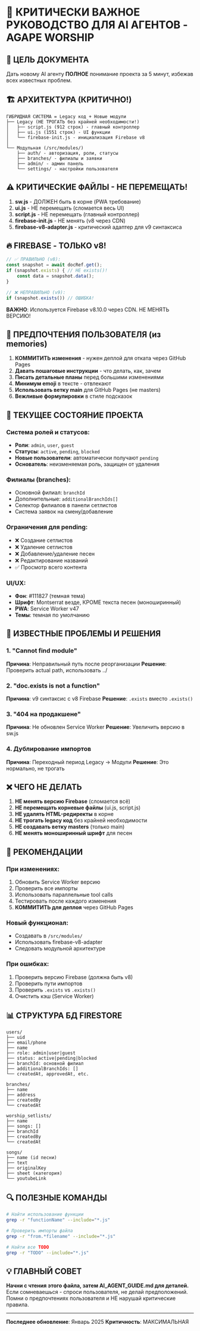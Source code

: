 # 🚨 КРИТИЧЕСКИ ВАЖНОЕ РУКОВОДСТВО ДЛЯ AI АГЕНТОВ - AGAPE WORSHIP

## 🎯 ЦЕЛЬ ДОКУМЕНТА
Дать новому AI агенту **ПОЛНОЕ** понимание проекта за 5 минут, избежав всех известных проблем.

## 🏗️ АРХИТЕКТУРА (КРИТИЧНО!)

```
ГИБРИДНАЯ СИСТЕМА = Legacy код + Новые модули
├── Legacy (НЕ ТРОГАТЬ без крайней необходимости!)
│   ├── script.js (912 строк) - главный контроллер
│   ├── ui.js (1551 строк) - UI функции
│   └── firebase-init.js - инициализация Firebase v8
│
└── Модульная (/src/modules/)
    ├── auth/ - авторизация, роли, статусы
    ├── branches/ - филиалы и заявки
    ├── admin/ - админ панель
    └── settings/ - настройки пользователя
```

## ⚠️ КРИТИЧЕСКИЕ ФАЙЛЫ - НЕ ПЕРЕМЕЩАТЬ!

1. **sw.js** - ДОЛЖЕН быть в корне (PWA требование)
2. **ui.js** - НЕ перемещать (сломается весь UI)
3. **script.js** - НЕ перемещать (главный контроллер)
4. **firebase-init.js** - НЕ менять (v8 через CDN)
5. **firebase-v8-adapter.js** - критический адаптер для v9 синтаксиса

## 🔥 FIREBASE - ТОЛЬКО v8!

```javascript
// ✅ ПРАВИЛЬНО (v8):
const snapshot = await docRef.get();
if (snapshot.exists) { // НЕ exists()!
    const data = snapshot.data();
}

// ❌ НЕПРАВИЛЬНО (v9):
if (snapshot.exists()) // ОШИБКА!
```

**ВАЖНО**: Используется Firebase v8.10.0 через CDN. НЕ МЕНЯТЬ ВЕРСИЮ!

## 👤 ПРЕДПОЧТЕНИЯ ПОЛЬЗОВАТЕЛЯ (из memories)

1. **КОММИТИТЬ изменения** - нужен деплой для отката через GitHub Pages
2. **Давать пошаговые инструкции** - что делать, как, зачем
3. **Писать детальные планы** перед большими изменениями
4. **Минимум emoji** в тексте - отвлекают
5. **Использовать ветку main** для GitHub Pages (не masters)
6. **Вежливые формулировки** в стиле подсказок

## 🎯 ТЕКУЩЕЕ СОСТОЯНИЕ ПРОЕКТА

### Система ролей и статусов:
- **Роли**: `admin`, `user`, `guest`
- **Статусы**: `active`, `pending`, `blocked`
- **Новые пользователи**: автоматически получают `pending`
- **Основатель**: неизменяемая роль, защищен от удаления

### Филиалы (branches):
- Основной филиал: `branchId`
- Дополнительные: `additionalBranchIds[]`
- Селектор филиалов в панели сетлистов
- Система заявок на смену/добавление

### Ограничения для pending:
- ❌ Создание сетлистов
- ❌ Удаление сетлистов
- ❌ Добавление/удаление песен
- ❌ Редактирование названий
- ✅ Просмотр всего контента

### UI/UX:
- **Фон**: #111827 (темная тема)
- **Шрифт**: Montserrat везде, КРОМЕ текста песен (моноширинный)
- **PWA**: Service Worker v47
- **Темы**: темная по умолчанию

## 🐛 ИЗВЕСТНЫЕ ПРОБЛЕМЫ И РЕШЕНИЯ

### 1. "Cannot find module"
**Причина**: Неправильный путь после реорганизации
**Решение**: Проверить actual path, использовать ../

### 2. "doc.exists is not a function"
**Причина**: v9 синтаксис с v8 Firebase
**Решение**: `.exists` вместо `.exists()`

### 3. "404 на продакшене"
**Причина**: Не обновлен Service Worker
**Решение**: Увеличить версию в sw.js

### 4. Дублирование импортов
**Причина**: Переходный период Legacy → Модули
**Решение**: Это нормально, не трогать

## ❌ ЧЕГО НЕ ДЕЛАТЬ

1. **НЕ менять версию Firebase** (сломается всё)
2. **НЕ перемещать корневые файлы** (ui.js, script.js)
3. **НЕ удалять HTML-редиректы** в корне
4. **НЕ трогать legacy код** без крайней необходимости
5. **НЕ создавать ветку masters** (только main)
6. **НЕ менять моноширинный шрифт** для песен

## 🚀 РЕКОМЕНДАЦИИ

### При изменениях:
1. Обновить Service Worker версию
2. Проверить все импорты
3. Использовать параллельные tool calls
4. Тестировать после каждого изменения
5. **КОММИТИТЬ для деплоя** через GitHub Pages

### Новый функционал:
- Создавать в `/src/modules/`
- Использовать firebase-v8-adapter
- Следовать модульной архитектуре

### При ошибках:
1. Проверить версию Firebase (должна быть v8)
2. Проверить пути импортов
3. Проверить `.exists` vs `.exists()`
4. Очистить кэш (Service Worker)

## 📊 СТРУКТУРА БД FIRESTORE

```
users/
├── uid
├── email/phone
├── name
├── role: admin|user|guest
├── status: active|pending|blocked
├── branchId: основной филиал
├── additionalBranchIds: []
└── createdAt, approvedAt, etc.

branches/
├── name
├── address
├── createdBy
└── createdAt

worship_setlists/
├── name
├── songs: []
├── branchId
├── createdBy
└── createdAt

songs/
├── name (id песни)
├── text
├── originalKey
├── sheet (категория)
└── youtubeLink
```

## 🔍 ПОЛЕЗНЫЕ КОМАНДЫ

```bash
# Найти использование функции
grep -r "functionName" --include="*.js"

# Проверить импорты файла
grep -r "from.*filename" --include="*.js"

# Найти все TODO
grep -r "TODO" --include="*.js"
```

## 💡 ГЛАВНЫЙ СОВЕТ

**Начни с чтения этого файла, затем AI_AGENT_GUIDE.md для деталей.**
Если сомневаешься - спроси пользователя, не делай предположений.
Помни о предпочтениях пользователя и НЕ нарушай критические правила.

---
**Последнее обновление**: Январь 2025
**Критичность**: МАКСИМАЛЬНАЯ